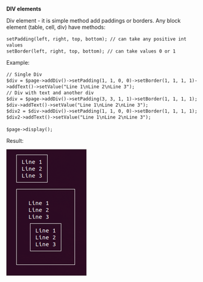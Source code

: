 **DIV elements**

Div element - it is simple method add paddings or borders. Any block element (table, cell, div) have methods:
```
setPadding(left, right, top, bottom); // can take any positive int values
setBorder(left, right, top, bottom); // can take values 0 or 1
```

Example:
```
// Single Div
$div = $page->addDiv()->setPadding(1, 1, 0, 0)->setBorder(1, 1, 1, 1)->addText()->setValue("Line 1\nLine 2\nLine 3");
// Div with text and another div
$div = $page->addDiv()->setPadding(3, 3, 1, 1)->setBorder(1, 1, 1, 1);
$div->addText()->setValue("Line 1\nLine 2\nLine 3");
$div2 = $div->addDiv()->setPadding(1, 1, 0, 0)->setBorder(1, 1, 1, 1);
$div2->addText()->setValue("Line 1\nLine 2\nLine 3");

$page->display();
```

Result:

![Screenshot of Div example](div.png)

